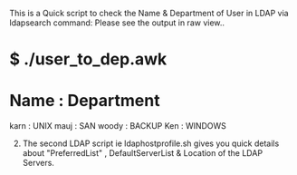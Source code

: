 
This is a Quick script to check the Name & Department of User in LDAP via ldapsearch command:
Please see the output in raw view.. 



$ ./user_to_dep.awk
===============================================================
 Name                                             : Department
===============================================================
karn                                               :   UNIX
mauj                                               :   SAN
woody                                              :   BACKUP
Ken                                                :   WINDOWS


2)  The second LDAP script ie ldaphostprofile.sh  gives you quick details about "PreferredList" , DefaultServerList & Location of the LDAP Servers.
